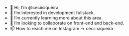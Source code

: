 - 👋 Hi, I’m @ceciisiqueira
- 👀 I’m interested in development fullstack.
- 🌱 I’m currently learning more about this area.
- 💞️ I’m looking to collaborate on front-end and back-end.
- 📫 How to reach me on Instagram -> cecii.siqueira

<!---
ceciisiqueira/ceciisiqueira is a ✨ special ✨ repository because its `README.md` (this file) appears on your GitHub profile.
You can click the Preview link to take a look at your changes.
--->
